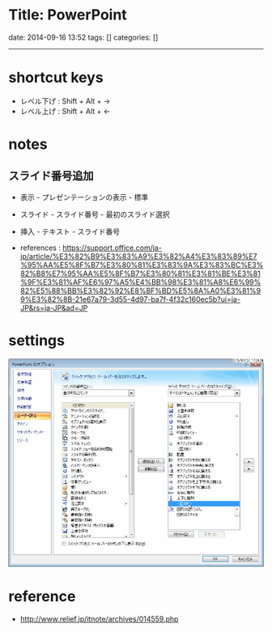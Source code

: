 Title: PowerPoint
==========
date: 2014-09-16 13:52
tags: []
categories: []
- - -

# shortcut keys
* レベル下げ
: Shift + Alt + →
* レベル上げ
: Shift + Alt + ←

# notes
## スライド番号追加
* 表示 - プレゼンテーションの表示 - 標準
* スライド - スライド番号 - 最初のスライド選択
* 挿入 - テキスト - スライド番号

* references : <https://support.office.com/ja-jp/article/%E3%82%B9%E3%83%A9%E3%82%A4%E3%83%89%E7%95%AA%E5%8F%B7%E3%80%81%E3%83%9A%E3%83%BC%E3%82%B8%E7%95%AA%E5%8F%B7%E3%80%81%E3%81%BE%E3%81%9F%E3%81%AF%E6%97%A5%E4%BB%98%E3%81%A8%E6%99%82%E5%88%BB%E3%82%92%E8%BF%BD%E5%8A%A0%E3%81%99%E3%82%8B-21e67a79-3d55-4d97-ba7f-4f32c160ec5b?ui=ja-JP&rs=ja-JP&ad=JP>

# settings
![クイックアクセスツールバー](./images/20150127_172424_WinShot.png)

# reference
* <http://www.relief.jp/itnote/archives/014559.php>


